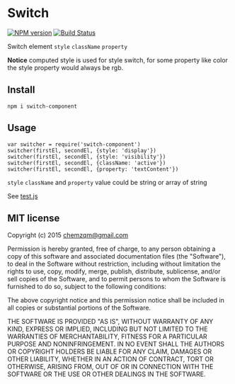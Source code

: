 # Switch

[![NPM version](https://img.shields.io/npm/v/switch.svg?style=flat-square)](https://www.npmjs.com/package/switch)
[![Build Status](https://img.shields.io/travis/chemzqm/switch/master.svg?style=flat-square)](http://travis-ci.org/chemzqm/switch)

Switch element `style` `className` `property`

**Notice** computed style is used for style switch, for some property like color the style property would always be rgb.

## Install

    npm i switch-component

## Usage

```
var switcher = require('switch-component')
switcher(firstEl, secondEl, {style: 'display'})
switcher(firstEl, secondEl, {style: 'visibility'})
switcher(firstEl, secondEl, {className: 'active'})
switcher(firstEl, secondEl, {property: 'textContent'})
```
`style` `className` and `property` value could be string or array of string

See [test.js](https://github.com/chemzqm/switch/blob/master/test/test.js)

## MIT license
Copyright (c) 2015 chemzqm@gmail.com

Permission is hereby granted, free of charge, to any person obtaining a copy of this software and associated documentation files (the "Software"), to deal in the Software without restriction, including without limitation the rights to use, copy, modify, merge, publish, distribute, sublicense, and/or sell copies of the Software, and to permit persons to whom the Software is furnished to do so, subject to the following conditions:

The above copyright notice and this permission notice shall be included in all copies or substantial portions of the Software.

THE SOFTWARE IS PROVIDED "AS IS", WITHOUT WARRANTY OF ANY KIND, EXPRESS OR IMPLIED, INCLUDING BUT NOT LIMITED TO THE WARRANTIES OF MERCHANTABILITY, FITNESS FOR A PARTICULAR PURPOSE AND NONINFRINGEMENT. IN NO EVENT SHALL THE AUTHORS OR COPYRIGHT HOLDERS BE LIABLE FOR ANY CLAIM, DAMAGES OR OTHER LIABILITY, WHETHER IN AN ACTION OF CONTRACT, TORT OR OTHERWISE, ARISING FROM, OUT OF OR IN CONNECTION WITH THE SOFTWARE OR THE USE OR OTHER DEALINGS IN THE SOFTWARE.
